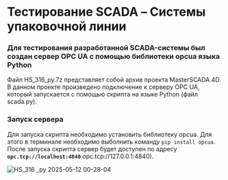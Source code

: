# Тестирование SCADA – Системы упаковочной линии
### Для тестирования разработанной SCADA-системы был создан сервер OPC UA с помощью библиотеки opcua языка Python
Файл HS_316_py.7z представляет собой архив проекта MasterSCADA 4D. В данном проекте произведено подключение к серверу OPC UA, который запускается с помощью скрипта на языке Python (файл scada.py).

### Запуск сервера
Для запуска скрипта необходимо установить библиотеку opcua. Для этого в терминале необходимо выболнить команду `pip install opcua`.
После запуска скрипта сервер будет доступен по адресу **`opc.tcp://localhost:4840`** opc.tcp://127.0.0.1:4840).

![HS_316 _py 2025-05-12 00-28-04](https://github.com/user-attachments/assets/6357c2c8-41ed-4363-adc6-b20435ccc9ab)

